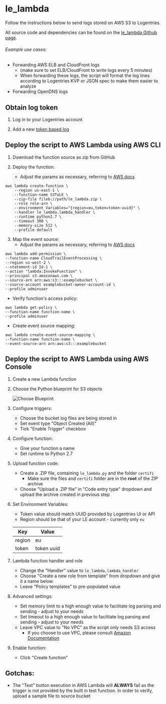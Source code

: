 # le_lambda
Follow the instructions below to send logs stored on AWS S3 to Logentries.

All source code and dependencies can be found on the [le_lambda Github page](https://github.com/logentries/le_lambda).

###### Example use cases:
* Forwarding AWS ELB and CloudFront logs
  * (make sure to set ELB/CloudFront to write logs every 5 minutes)
  * When forwarding these logs, the script will format the log lines according to Logentries KVP or JSON spec to make them easier to analyze
* Forwarding OpenDNS logs

## Obtain log token
1. Log in to your Logentries account

2. Add a new [token based log](https://logentries.com/doc/input-token/)

## Deploy the script to AWS Lambda using AWS CLI

1. Download the function source as zip from GitHub

2. Deploy the function:
   * Adjust the params as necessary, referring to [AWS docs](http://docs.aws.amazon.com/cli/latest/reference/lambda/create-function.html)

```
aws lambda create-function \
    --region us-east-1 \
    --function-name S3ToLE \
    --zip-file fileb://path/le_lambda.zip \
    --role role-arn \
    --environment Variables="{region=eu,token=token-uuid}" \
    --handler le_lambda.lambda_handler \
    --runtime python2.7 \
    --timeout 300 \
    --memory-size 512 \
    --profile default
```

3. Map the event source:
   * Adjust the params as necessary, referring to [AWS docs](http://docs.aws.amazon.com/lambda/latest/dg/with-cloudtrail-example-configure-event-source.html)

```
aws lambda add-permission \
--function-name CloudTrailEventProcessing \
--region us-west-2 \
--statement-id Id-1 \
--action "lambda:InvokeFunction" \
--principal s3.amazonaws.com \
--source-arn arn:aws:s3:::examplebucket \
--source-account examplebucket-owner-account-id \
--profile adminuser
```
   * Verify function's access policy:
```
aws lambda get-policy \
--function-name function-name \
--profile adminuser
```

   * Create event source mapping:

```
aws lambda create-event-source-mapping \
--function-name function-name \
--event-source-arn arn:aws:s3:::examplebucket
```


## Deploy the script to AWS Lambda using AWS Console
1. Create a new Lambda function

2. Choose the Python blueprint for S3 objects

   ![Choose Blueprint](https://raw.githubusercontent.com/logentries/le_lambda/master/doc/step2.png)

3. Configure triggers:
   * Choose the bucket log files are being stored in
   * Set event type "Object Created (All)"
   * Tick "Enable Trigger" checkbox

4. Configure function:
   * Give your function a name
   * Set runtime to Python 2.7

5. Upload function code:
   * Create a .ZIP file, containing ```le_lambda.py``` and the folder ```certifi```
     * Make sure the files and ```certifi``` folder are in the **root** of the ZIP archive
   * Choose "Upload a .ZIP file" in "Code entry type" dropdown and upload the archive created in previous step

6. Set Environment Variables:
   * Token value should match UUID provided by Logentries UI or API
   * Region should be that of your LE account - currently only ```eu```

   | Key       | Value      |
   |-----------|------------|
   | region    | eu         |
   | token     | token uuid |

7. Lambda function handler and role
   * Change the "Handler" value to ```le_lambda.lambda_handler```
   * Choose "Create a new role from template" from dropdown and give it a name below.
   * Leave "Policy templates" to pre-populated value

8. Advanced settings:
   * Set memory limit to a high enough value to facilitate log parsing and sending - adjust to your needs
   * Set timeout to a high enough value to facilitate log parsing and sending - adjust to your needs
   * Leave VPC value to "No VPC" as the script only needs S3 access
     * If you choose to use VPC, please consult [Amazon Documentation](http://docs.aws.amazon.com/lambda/latest/dg/vpc.html)

9. Enable function:
   * Click "Create function"

## Gotchas:
   * The "Test" button execution in AWS Lambda will **ALWAYS** fail as the trigger is not provided by the built in test function. In order to verify, upload a sample file to source bucket
